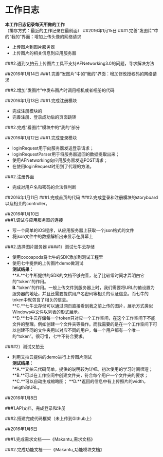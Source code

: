 # 工作日志
**本工作日志记录每天所做的工作**  
（排序方式：最近的工作记录在最前面）
##2016年1月15日
###1.完善“发图片”中的“我的”界面：增加上传头像的网络请求

- 上传图片到图片服务器
- 上传图片的相关信息到应用服务器  

###2.遇到又拍云上传图片工具不支持AFNetworking3.0的问题，寻求解决方法

##2016年1月14日
###1.完善“发图片”中的“我的”界面：增加修改授权码的网络请求

###2.增加“发图片”中发布图片时调用相机或者相册的代码

##2016年1月13日
###1.完成注册模块
- 完成注册模块的  
- 完善注册、登录成功后的页面跳转

###2.完成“看图片”模块中的“我的”部分

##2016年1月12日
###1.完成登录模块  

- loginRequest用于向服务器发送登录请求；
- loginRequestParser用于将服务器返回的数据提取出来；
- 使用AFNetworking向应用服务器发送POST请求；
- 在使用loginRequest时用到了代理的方法。  

###2.注册界面

- 完成对用户名和密码的合法性判断

##2016年1月11日
###1.完成首页的代码
###2.完成登录和注册模块的storyboard以及相关的controller。


##2016年1月10日  
###1.调试与应用服务器的连接  
- 写一个简单的iOS程序，从应用服务器上获取一个json格式的文件
- 将json文件中的数据解析出来显示在屏幕上  

###2.选择图片服务器
####1）测试七牛云存储  

- 使用cocoapods将七牛的SDK添加到测试工程里
- 使用七牛提供的上传图片demo做测试  
**测试结果：**  
**A.**七牛所提供的SDK的文档不够完善，花了比较常时间才弄明白它的“token”的作用。  
**B.**“token”的作用。一般上传文件到服务器上时，我们需要将URL的值设置为服务器的地址，并且还需要提供用户名密码等相关的认证信息。而七牛的token中就包含了相关的信息。  
**C.**七牛云存储可以通过网页直接看到我之前上传的图片，展示方式类似Windows中文件以列表的形式展示。  
**D.**七牛云存储每一个token只对应一个工作空间，在这个工作空间下不能文件的整理。例如创建一个文件夹等操作。而我需要的是在一个工作空间下可以创建不同的文件夹用以对应不同的用户，每一个用户都有一个唯一的“token”。很可惜，七牛不符合要求。

####2）测试又拍云

- 利用又拍云提供的demo进行上传图片测试  
**测试结果：**  
**A.**又拍云代码简单，提供的说明较为详细。初次使用的学习时间很短；  
**B.**可以在工作空间中创建文件夹，符合每个用户一个文件夹的要求；
**C.**可以自动生成缩略图；
**D.**返回的信息中有上传照片的width，heigth和URL。


##2016年1月8日

###1.API文档，完成登录和注册

###2.搭建完成代码框架（未上传到Github上）


##2016年1月6日

###1.完成需求文档——《Makantu_需求文档》

###2.完成功能文档——《Makantu_功能模块文档》
